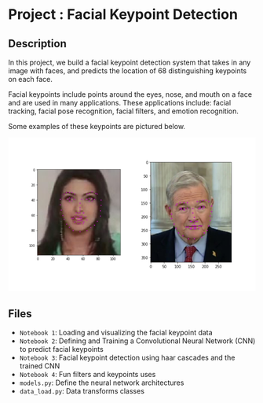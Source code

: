 # Project : Facial Keypoint Detection

## Description

In this project, we build a facial keypoint detection system
that takes in any image with faces, and predicts the location
of 68 distinguishing keypoints on each face.

Facial keypoints include points around the eyes, nose, and mouth on a face and are used in many applications. These applications include: facial tracking, facial pose recognition, facial filters, and emotion recognition.

Some examples of these keypoints are pictured below.

![Center Image](images/key_pts_example.png)

## Files

- `Notebook 1`: Loading and visualizing the facial keypoint data
- `Notebook 2`: Defining and Training a Convolutional Neural Network (CNN) to predict facial keypoints
- `Notebook 3`: Facial keypoint detection using haar cascades and the trained CNN
- `Notebook 4`: Fun filters and keypoints uses
- `models.py`: Define the neural network architectures
- `data_load.py`: Data transforms classes
